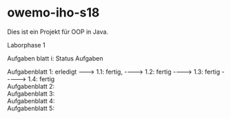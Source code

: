 # owemo-iho-s18
Dies ist ein Projekt für OOP in Java.

Laborphase 1    

Aufgaben blatt i:       Status            Aufgaben

Aufgabenblatt  1:       erledigt          ---> 1.1: fertig, ----> 1.2: fertig ----> 1.3: fertig -----> 1.4: fertig                  
Aufgabenblatt  2:  
Aufgabenblatt  3:  
Aufgabenblatt  4:  
Aufgabenblatt  5:    

